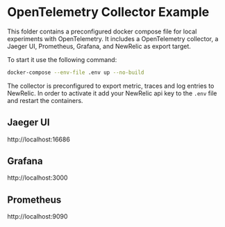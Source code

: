 # OpenTelemetry Collector Example

This folder contains a preconfigured docker compose file for local experiments
with OpenTelemetry. It includes a OpenTelemetry collector, a Jaeger UI, Prometheus, Grafana, and
NewRelic as export target.

To start it use the following command:

```bash
docker-compose --env-file .env up --no-build
```

The collector is preconfigured to export metric, traces and log entries to NewRelic.
In order to activate it add your NewRelic api key to the `.env` file and restart the
containers.

## Jaeger UI

http://localhost:16686

## Grafana

http://localhost:3000

## Prometheus

http://localhost:9090